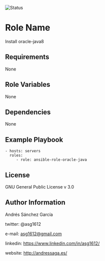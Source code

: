 ![Status](https://travis-ci.org/asg1612/ansible-role-oracle-java.svg?branch=master)

Role Name
=========

Install oracle-java8

Requirements
------------

None

Role Variables
--------------

None

Dependencies
------------

None

Example Playbook
----------------


    - hosts: servers
      roles:
         - role: ansible-role-oracle-java

License
-------

GNU General Public License v 3.0


Author Information
------------------

Andrés Sánchez García

twitter: @asg1612

e-mail: asg1612@gmail.com

linkedin: https://www.linkedin.com/in/asg1612/

website: http://andressaga.es/
